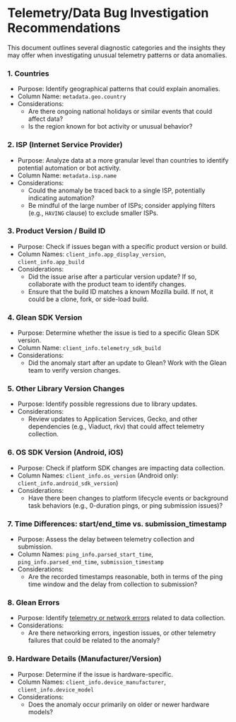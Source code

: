 # Telemetry/Data Bug Investigation Recommendations

This document outlines several diagnostic categories and the insights they may offer when investigating unusual telemetry patterns or data anomalies.

### 1\. Countries

* Purpose: Identify geographical patterns that could explain anomalies.  
* Column Name: `metadata.geo.country`
* Considerations:  
  * Are there ongoing national holidays or similar events that could affect data?  
  * Is the region known for bot activity or unusual behavior?

### 2\. ISP (Internet Service Provider)

* Purpose: Analyze data at a more granular level than countries to identify potential automation or bot activity.
* Column Name: `metadata.isp.name`
* Considerations:  
  * Could the anomaly be traced back to a single ISP, potentially indicating automation?  
  * Be mindful of the large number of ISPs; consider applying filters (e.g., `HAVING` clause) to exclude smaller ISPs.

### 3\. Product Version / Build ID

* Purpose: Check if issues began with a specific product version or build.  
* Column Names: `client_info.app_display_version`, `client_info.app_build`
* Considerations:  
  * Did the issue arise after a particular version update? If so, collaborate with the product team to identify changes.  
  * Ensure that the build ID matches a known Mozilla build. If not, it could be a clone, fork, or side-load build.

### 4\. Glean SDK Version

* Purpose: Determine whether the issue is tied to a specific Glean SDK version.
* Column Name: `client_info.telemetry_sdk_build`
* Considerations:  
  * Did the anomaly start after an update to Glean? Work with the Glean team to verify version changes.

### 5\. Other Library Version Changes

* Purpose: Identify possible regressions due to library updates.  
* Considerations:  
  * Review updates to Application Services, Gecko, and other dependencies (e.g., Viaduct, rkv) that could affect telemetry collection.

### 6\. OS SDK Version (Android, iOS)

* Purpose: Check if platform SDK changes are impacting data collection.
* Column Names: `client_info.os_version` (Android only: `client_info.android_sdk_version`)
* Considerations:  
  * Have there been changes to platform lifecycle events or background task behaviors (e.g., 0-duration pings, or ping submission issues)?

### 7\. Time Differences: start/end\_time vs. submission\_timestamp

* Purpose: Assess the delay between telemetry collection and submission.
* Column Names: `ping_info.parsed_start_time`, `ping_info.parsed_end_time`, `submission_timestamp`
* Considerations:  
  * Are the recorded timestamps reasonable, both in terms of the ping time window and the delay from collection to submission?

### 8\. Glean Errors

* Purpose: Identify [telemetry or network errors](../../metrics/error-reporting.md) related to data collection.  
* Considerations:  
  * Are there networking errors, ingestion issues, or other telemetry failures that could be related to the anomaly?

### 9\. Hardware Details (Manufacturer/Version)

* Purpose: Determine if the issue is hardware-specific.  
* Column Names: `client_info.device_manufacturer`, `client_info.device_model`
* Considerations:  
  * Does the anomaly occur primarily on older or newer hardware models?
